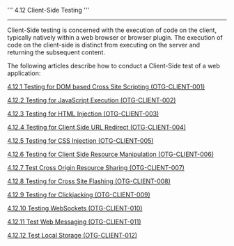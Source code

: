 ''' 4.12 Client-Side Testing '''

------------------------------------------------------------------------

Client-Side testing is concerned with the execution of code on the client, typically natively within a web browser or browser plugin. The execution of code on the client-side is distinct from executing on the server and returning the subsequent content.

The following articles describe how to conduct a Client-Side test of a web application:

[4.12.1 Testing for DOM based Cross Site Scripting (OTG-CLIENT-001)](4.12.1%20Testing%20for%20DOM-based%20Cross%20site%20scripting%20(OTG-CLIENT-001).md)

[4.12.2 Testing for JavaScript Execution (OTG-CLIENT-002)](4.12.2%20Testing%20for%20JavaScript%20Execution%20(OTG-CLIENT-002).md)

[4.12.3 Testing for HTML Injection (OTG-CLIENT-003)](4.12.3%20Testing%20for%20HTML%20Injection%20(OTG-CLIENT-003).md)

[4.12.4 Testing for Client Side URL Redirect (OTG-CLIENT-004)](4.12.4%20Testing%20for%20Client%20Side%20URL%20Redirect%20(OTG-CLIENT-004).md)

[4.12.5 Testing for CSS Injection (OTG-CLIENT-005)](4.12.5%20Testing%20for%20CSS%20Injection%20(OTG-CLIENT-005).md)

[4.12.6 Testing for Client Side Resource Manipulation (OTG-CLIENT-006)](4.12.6%20Testing%20for%20Client%20Side%20Resource%20Manipulation%20(OTG-CLIENT-006).md)

[4.12.7 Test Cross Origin Resource Sharing (OTG-CLIENT-007)](4.12.7%20Test%20Cross%20Origin%20Resource%20Sharing%20(OTG-CLIENT-007).md)

[4.12.8 Testing for Cross Site Flashing (OTG-CLIENT-008)](4.12.8%20Testing%20for%20Cross%20site%20flashing%20(OTG-CLIENT-008).md)

[4.12.9 Testing for Clickjacking (OTG-CLIENT-009)](4.12.9%20Testing%20for%20Clickjacking%20(OTG-CLIENT-009).md)

[4.12.10 Testing WebSockets (OTG-CLIENT-010)](4.12.10%20Testing%20WebSockets%20(OTG-CLIENT-010).md)

[4.12.11 Test Web Messaging (OTG-CLIENT-011)](4.12.11%20Test%20Web%20Messaging%20(OTG-CLIENT-011).md)

[4.12.12 Test Local Storage (OTG-CLIENT-012)](4.12.12%20Test%20Local%20Storage%20(OTG-CLIENT-012).md)
